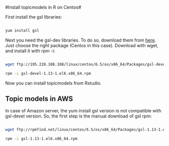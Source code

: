 #Install topicmodels in R on Centos#

First install the gsl libraries:

```bash

yum install gsl
```

Next you need the gsl-dev libraries. To do so, download them from [here](http://www.rpmfind.net/linux/rpm2html/search.php?query=gsl-devel). Just choose the right package (Centos in this case). Download with wget, and install it with rpm -i:


```bash

wget ftp://195.220.108.108/linux/centos/6.5/os/x86_64/Packages/gsl-devel-1.13-1.el6.x86_64.rpm

rpm -i gsl-devel-1.13-1.el6.x86_64.rpm 
```

Now you can install topicmodels from Rstudio.

## Topic models in AWS ##

In case of Amazon server, the yum install gsl version is not compatible with gsl-devel version. So, the first step is the manual download of gsl rpm:


```bash

wget ftp://rpmfind.net/linux/centos/6.5/os/x86_64/Packages/gsl-1.13-1.el6.x86_64.rpm

rpm -i gsl-1.13-1.el6.x86_64.rpm
```



